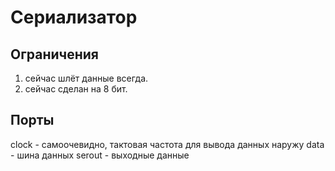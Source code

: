 # Сериализатор

## Ограничения

  1. сейчас шлёт данные всегда.
  1. сейчас сделан на 8 бит.

## Порты

  clock - самоочевидно, тактовая частота для вывода данных наружу
  data - шина данных
  serout - выходные данные
